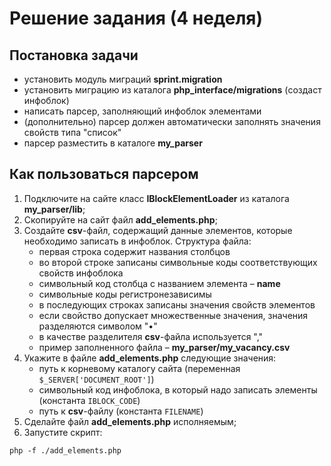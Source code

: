 # Решение задания (4 неделя)
## Постановка задачи 
+ установить модуль миграций **sprint.migration**
+ установить миграцию из каталога **php_interface/migrations** (создаст инфоблок)  
+ написать парсер, заполняющий инфоблок элементами
+ (дополнительно) парсер должен автоматически заполнять значения свойств типа "список"
+ парсер разместить в каталоге **my_parser**
## Как пользоваться парсером
1. Подключите на сайте класс **IBlockElementLoader** из каталога **my_parser/lib**;
2. Скопируйте на сайт файл **add_elements.php**;
3. Создайте **csv**-файл, содержащий данные элементов, которые необходимо записать в инфоблок. Структура файла:
    + первая строка содержит названия столбцов
    + во второй строке записаны символьные коды соответствующих свойств инфоблока
    + символьный код столбца с названием элемента &ndash; **name**
    + символьные коды регистронезависимы
    + в последующих строках записаны значения свойств элементов
    + если свойство допускает множественные значения, значения разделяются символом "•"
    + в качестве разделителя **csv**-файла используется ","
    + пример заполненного файла &ndash; **my_parser/my_vacancy.csv**
4. Укажите в файле **add_elements.php** следующие значения:
    + путь к корневому каталогу сайта (переменная ```$_SERVER['DOCUMENT_ROOT']```)
    + символьный код инфоблока, в который надо записать элементы (константа ```IBLOCK_CODE```)
    + путь к **csv**-файлу (константа ```FILENAME```)
5. Сделайте файл **add_elements.php** исполняемым;
6. Запустите скрипт:
```
php -f ./add_elements.php
```
